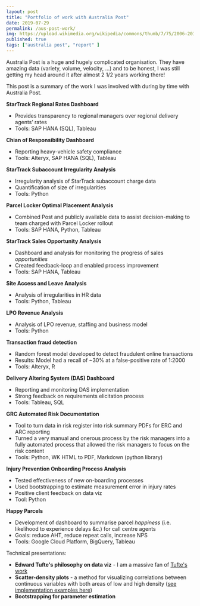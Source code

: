```yaml
---
layout: post
title: "Portfolio of work with Australia Post"
date: 2019-07-29
permalink: /aus-post-work/
img: https://upload.wikimedia.org/wikipedia/commons/thumb/7/75/2006-2013_Mercedes-Benz_Sprinter_(W_906)_SWB_van%2C_Australia_Post_(2018-11-22).jpg/640px-2006-2013_Mercedes-Benz_Sprinter_(W_906)_SWB_van%2C_Australia_Post_(2018-11-22).jpg
published: true
tags: ["australia post", "report" ]
---
```


Australia Post is a huge and hugely complicated organisation. They have amazing data (variety, volume, velocity, ...) and to be honest, I was still getting my head around it after almost 2 1/2 years working there!

This post is a summary of the work I was involved with during by time with Australia Post.

**StarTrack Regional Rates Dashboard**

* Provides transparency to regional managers over regional delivery agents’ rates
* Tools: SAP HANA (SQL), Tableau 

**Chian of Responsibility Dashboard**

* Reporting heavy-vehicle safety compliance
* Tools: Alteryx, SAP HANA (SQL), Tableau
 
**StarTrack Subaccount Irregularity Analysis**

* Irregularity analysis of StarTrack subaccount charge data
* Quantification of size of irregularities
* Tools: Python

**Parcel Locker Optimal Placement Analysis**

* Combined Post and publicly available data to assist decision-making to team charged with Parcel Locker rollout
* Tools: SAP HANA, Python, Tableau

**StarTrack Sales Opportunity Analysis**

* Dashboard and analysis for monitoring the progress of sales *opportunities*
* Created feedback-loop and enabled process improvement
* Tools: SAP HANA, Tableau

**Site Access and Leave Analysis**

* Analysis of irregularities in HR data
* Tools: Python, Tableau

**LPO Revenue Analysis**

* Analysis of LPO revenue, staffing and business model 
* Tools: Python

**Transaction fraud detection**

* Random forest model developed to detect fraudulent online transactions
* Results: Model had a recall of ~30% at a false-positive rate of 1:2000
* Tools: Alteryx, R

**Delivery Altering System (DAS) Dashboard**

* Reporting and monitoring DAS implementation
* Strong feedback on requirements elicitation process
* Tools: Tableau, SQL

**GRC Automated Risk Documentation**

* Tool to turn data in risk register into risk summary PDFs for ERC and ARC reporting
* Turned a very manual and onerous process by the risk managers into a fully automated process that allowed the risk managers to focus on the risk content
* Tools: Python, WK HTML to PDF, Markdown (python library)

**Injury Prevention Onboarding Process Analysis**

* Tested effectiveness of new on-boarding processes
* Used bootstrapping to estimate measurement error in injury rates
* Positive client feedback on data viz
* Tool: Python

**Happy Parcels**

* Development of dashboard to summarise parcel *happiness* (i.e. likelihood to experience delays &c.) for call centre agents
* Goals: reduce AHT, reduce repeat calls, increase NPS
* Tools: Google Cloud Platform, BigQuery, Tableau

Technical presentations:
* **Edward Tufte's philosophy on data viz** - I am a massive fan of [Tufte's work](https://www.edwardtufte.com/tufte/)
* **Scatter-density plots** - a method for visualizing correlations between continuous variables with both areas of low and high density ([see implementation examples here](https://stackoverflow.com/questions/20105364/how-can-i-make-a-scatter-plot-colored-by-density-in-matplotlib))
* **Bootstrapping for parameter estimation**
